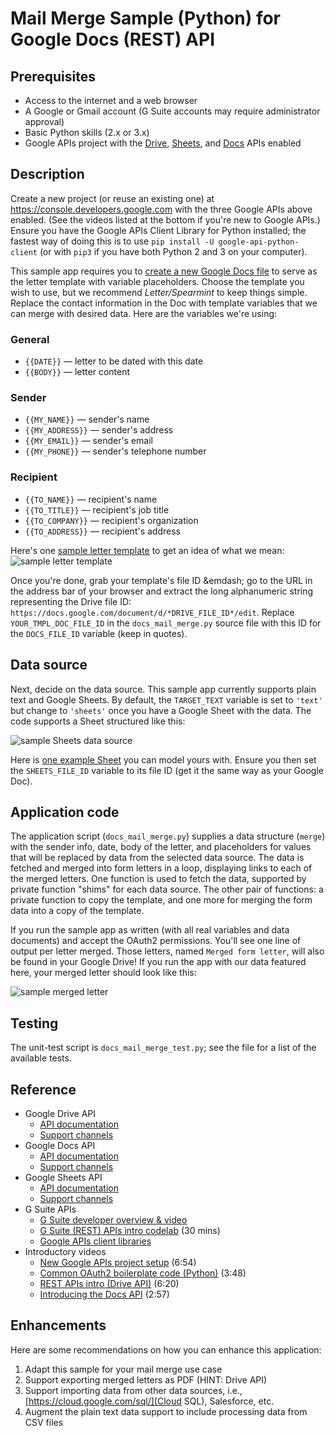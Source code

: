 # Mail Merge Sample (Python) for Google Docs (REST) API

## Prerequisites

- Access to the internet and a web browser
- A Google or Gmail account (G Suite accounts may require administrator approval)
- Basic Python skills (2.x or 3.x)
- Google APIs project with the [Drive](https://developers.google.com/drive/), [Sheets](https://developers.google.com/sheets/), and [Docs](https://developers.google.com/docs/) APIs enabled

## Description

Create a new project (or reuse an existing one) at <https://console.developers.google.com> with the three Google APIs above enabled. (See the videos listed at the bottom if you're new to Google APIs.) Ensure you have the Google APIs Client Library for Python installed; the fastest way of doing this is to use `pip install -U google-api-python-client` (or with `pip3` if you have both Python 2 and 3 on your computer).

This sample app requires you to [create a new Google Docs file](https://docs.google.com) to serve as the letter template with variable placeholders. Choose the template you wish to use, but we recommend *Letter/Spearmint* to keep things simple. Replace the contact information in the Doc with template variables that we can merge with desired data. Here are the variables we're using:

### General

* `{{DATE}}` — letter to be dated with this date
* `{{BODY}}` — letter content

### Sender

* `{{MY_NAME}}` — sender's name
* `{{MY_ADDRESS}}` — sender's address
* `{{MY_EMAIL}}` — sender's email
* `{{MY_PHONE}}` — sender's telephone number

### Recipient

* `{{TO_NAME}}` — recipient's name
* `{{TO_TITLE}}` — recipient's job title
* `{{TO_COMPANY}}` — recipient's organization
* `{{TO_ADDRESS}}` — recipient's address

Here's one [sample letter template](https://drive.google.com/open?id=1Xycxuuv7OhEQUuzbt_Mw0TPMq02MseSD1vZdBJ3nLjk) to get an idea of what we mean: ![sample letter template](https://user-images.githubusercontent.com/1102504/54470461-6b5c7080-4765-11e9-9912-01b44c734118.png "sample letter template")

Once you're done, grab your template's file ID &emdash; go to the URL in the address bar of your browser and extract the long alphanumeric string representing the Drive file ID: `https://docs.google.com/document/d/*DRIVE_FILE_ID*/edit`. Replace `YOUR_TMPL_DOC_FILE_ID` in the `docs_mail_merge.py` source file with this ID for the `DOCS_FILE_ID` variable (keep in quotes).

## Data source

Next, decide on the data source. This sample app currently supports plain text and Google Sheets. By default, the `TARGET_TEXT` variable is set to `'text'` but change to `'sheets'` once you have a Google Sheet with the data. The code supports a Sheet structured like this:

![sample Sheets data source](https://user-images.githubusercontent.com/1102504/54470464-731c1500-4765-11e9-9110-986519502cdf.png "sample Sheets data source")

Here is [one example Sheet](https://drive.google.com/open?id=18yqXLEMx6l__VAIN-Zo52pL18F3rXn0_-K6gZ-vwPcc) you can model yours with. Ensure you then set the `SHEETS_FILE_ID` variable to its file ID (get it the same way as your Google Doc).

## Application code

The application script (`docs_mail_merge.py`) supplies a data structure (`merge`) with the sender info, date, body of the letter, and placeholders for values that will be replaced by data from the selected data source. The data is fetched and merged into form letters in a loop, displaying links to each of the merged letters. One function is used to fetch the data, supported by private function "shims" for each data source. The other pair of functions: a private function to copy the template, and one more for merging the form data into a copy of the template.

If you run the sample app as written (with all real variables and data documents) and accept the OAuth2 permissions. You'll see one line of output per letter merged. Those letters, named `Merged form letter`, will also be found in your Google Drive! If you run the app with our data featured here, your merged letter should look like this:

![sample merged letter](https://user-images.githubusercontent.com/1102504/54470465-731c1500-4765-11e9-8a0a-93a3bb445d6e.png "sample merged letter")

## Testing

The unit-test script is `docs_mail_merge_test.py`; see the file for a list of the available tests.

## Reference

- Google Drive API
    - [API documentation](https://developers.google.com/drive/)
    - [Support channels](https://developers.google.com/drive/api/v3/support/)
- Google Docs API
    - [API documentation](https://developers.google.com/docs/)
    - [Support channels](https://developers.google.com/docs/api/support/)
- Google Sheets API
    - [API documentation](https://developers.google.com/sheets/)
    - [Support channels](https://developers.google.com/sheets/api/support/)
- G Suite APIs
    - [G Suite developer overview &amp; video](https://developers.google.com/gsuite/)
    - [G Suite (REST) APIs intro codelab](https://g.co/codelabs/gsuite-apis-intro/) (30 mins)
    - [Google APIs client libraries](https://developers.google.com/api-client-library/)
- Introductory videos
    - [New Google APIs project setup](https://goo.gl/RbyTFD) (6:54)
    - [Common OAuth2 boilerplate code (Python)](https://goo.gl/KMfbeK) (3:48)
    - [REST APIs intro (Drive API)](https://goo.gl/ZIgf8k) (6:20)
    - [Introducing the Docs API](https://youtu.be/jeU-tWKeb6g) (2:57)

## Enhancements

Here are some recommendations on how you can enhance this application:

1. Adapt this sample for your mail merge use case
1. Support exporting merged letters as PDF (HINT: Drive API)
1. Support importing data from other data sources, i.e., [https://cloud.google.com/sql/](Cloud SQL), Salesforce, etc.
1. Augment the plain text data support to include processing data from CSV files
